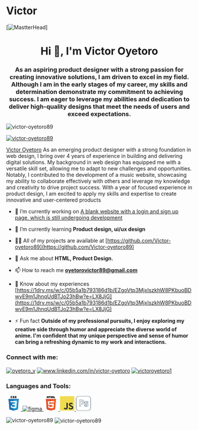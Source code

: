 # Victor

[![MastterHead](https://encrypted-tbn0.gstatic.com/images?q=tbn:ANd9GcSOXOPt1UATkt29hd_Pp06ql6rqiGj_JWCQ5Q&s)]
<h1 align="center">Hi 👋, I'm Victor Oyetoro</h1>
<h3 align="center">As an aspiring product designer with a strong passion for creating innovative solutions, I am driven to excel in my field. Although I am in the early stages of my career, my skills and determination demonstrate my commitment to achieving success. I am eager to leverage my abilities and dedication to deliver high-quality designs that meet the needs of users and exceed expectations.</h3>

<p align="left"> <img src="https://komarev.com/ghpvc/?username=victor-oyetoro89&label=Profile%20views&color=0e75b6&style=flat" alt="victor-oyetoro89" /> </p>

<p align="left"> <a href="https://github.com/ryo-ma/github-profile-trophy"><img src="https://github-profile-trophy.vercel.app/?username=victor-oyetoro89" alt="victor-oyetoro89" /></a> </p>

[Victor Oyetoro](www.linkedin.com/in/victor-oyetoro) As an emerging product designer with a strong foundation in web design, I bring over 4 years of experience in building and delivering digital solutions. My background in web design has equipped me with a versatile skill set, allowing me to adapt to new challenges and opportunities. Notably, I contributed to the development of a music website, showcasing my ability to collaborate effectively with others and leverage my knowledge and creativity to drive project success. With a year of focused experience in product design, I am excited to apply my skills and expertise to create innovative and user-centered products

- 🔭 I’m currently working on [A blank website with a login and sign up page, which is still undergoing development](https://1drv.ms/f/c/05b5a1b793186d1b/EvIWV3BSvxxMszROL_fHCFoBPmwnY10avxpN8YBNP1Epkg?e=0ad4J4)

- 🌱 I’m currently learning **Product design, ui/ux design**

- 👨‍💻 All of my projects are available at [https://github.com/Victor-oyetoro89](https://github.com/Victor-oyetoro89)

- 💬 Ask me about **HTML, Product Design.**

- 📫 How to reach me **oyetorovictor89@gmail.com**

- 📄 Know about my experiences [https://1drv.ms/w/c/05b5a1b793186d1b/EZgoVtp3MjxIszkhW8PKbuoBDwvE9m1JhnqUdBTJo23hBw?e=LX8JjG](https://1drv.ms/w/c/05b5a1b793186d1b/EZgoVtp3MjxIszkhW8PKbuoBDwvE9m1JhnqUdBTJo23hBw?e=LX8JjG)

- ⚡ Fun fact **Outside of my professional pursuits, I enjoy exploring my creative side through humor and appreciate the diverse world of anime. I'm confident that my unique perspective and sense of humor can bring a refreshing dynamic to my work and interactions.**

<h3 align="left">Connect with me:</h3>
<p align="left">
<a href="https://twitter.com/oyetoro_v" target="blank"><img align="center" src="https://raw.githubusercontent.com/rahuldkjain/github-profile-readme-generator/master/src/images/icons/Social/twitter.svg" alt="oyetoro_v" height="30" width="40" /></a>
<a href="https://linkedin.com/in/www.linkedin.com/in/victor-oyetoro" target="blank"><img align="center" src="https://raw.githubusercontent.com/rahuldkjain/github-profile-readme-generator/master/src/images/icons/Social/linked-in-alt.svg" alt="www.linkedin.com/in/victor-oyetoro" height="30" width="40" /></a>
<a href="https://instagram.com/victoroyetoro1" target="blank"><img align="center" src="https://raw.githubusercontent.com/rahuldkjain/github-profile-readme-generator/master/src/images/icons/Social/instagram.svg" alt="victoroyetoro1" height="30" width="40" /></a>
</p>

<h3 align="left">Languages and Tools:</h3>
<p align="left"> <a href="https://www.w3schools.com/css/" target="_blank" rel="noreferrer"> <img src="https://raw.githubusercontent.com/devicons/devicon/master/icons/css3/css3-original-wordmark.svg" alt="css3" width="40" height="40"/> </a> <a href="https://www.figma.com/" target="_blank" rel="noreferrer"> <img src="https://www.vectorlogo.zone/logos/figma/figma-icon.svg" alt="figma" width="40" height="40"/> </a> <a href="https://www.w3.org/html/" target="_blank" rel="noreferrer"> <img src="https://raw.githubusercontent.com/devicons/devicon/master/icons/html5/html5-original-wordmark.svg" alt="html5" width="40" height="40"/> </a> <a href="https://developer.mozilla.org/en-US/docs/Web/JavaScript" target="_blank" rel="noreferrer"> <img src="https://raw.githubusercontent.com/devicons/devicon/master/icons/javascript/javascript-original.svg" alt="javascript" width="40" height="40"/> </a> <a href="https://www.photoshop.com/en" target="_blank" rel="noreferrer"> <img src="https://raw.githubusercontent.com/devicons/devicon/master/icons/photoshop/photoshop-line.svg" alt="photoshop" width="40" height="40"/> </a> </p>

<p><img align="left" src="https://github-readme-stats.vercel.app/api/top-langs?username=victor-oyetoro89&show_icons=true&locale=en&layout=compact" alt="victor-oyetoro89" /></p>

<p>&nbsp;<img align="center" src="https://github-readme-stats.vercel.app/api?username=victor-oyetoro89&show_icons=true&locale=en" alt="victor-oyetoro89" /></p>

